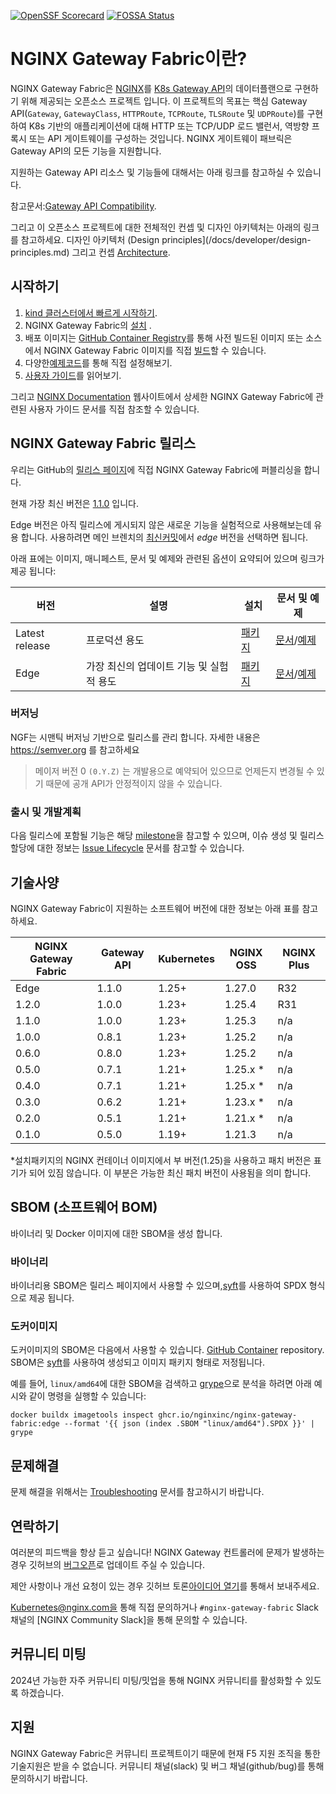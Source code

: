 [![OpenSSF Scorecard](https://api.securityscorecards.dev/projects/github.com/nginxinc/nginx-gateway-fabric/badge)](https://api.securityscorecards.dev/projects/github.com/nginxinc/nginx-gateway-fabric)
[![FOSSA Status](https://app.fossa.com/api/projects/custom%2B5618%2Fgithub.com%2Fnginxinc%2Fnginx-gateway-fabric.svg?type=shield)](https://app.fossa.com/projects/custom%2B5618%2Fgithub.com%2Fnginxinc%2Fnginx-gateway-fabric?ref=badge_shield)

# NGINX Gateway Fabric이란?

NGINX Gateway Fabric은 [NGINX](https://nginx.org/)를 [K8s Gateway API](https://gateway-api.sigs.k8s.io/)의 데이터플랜으로 구현하기 위해 제공되는 오픈소스 프로젝트 입니다. 이 프로젝트의 목표는 핵심 Gateway API(`Gateway`, `GatewayClass`, `HTTPRoute`, `TCPRoute`, `TLSRoute` 및 `UDPRoute`)를 구현하여 K8s 기반의 애플리케이션에 대해 HTTP 또는 TCP/UDP 로드 밸런서, 역방향 프록시 또는 API 게이트웨이를 구성하는 것입니다. NGINX 게이트웨이 패브릭은 Gateway API의 모든 기능을 지원합니다.

지원하는 Gateway API 리소스 및 기능들에 대해서는 아래 링크를 참고하실 수 있습니다.

참고문서:[Gateway API Compatibility](https://docs.nginx.com/nginx-gateway-fabric/overview/gateway-api-compatibility/).

그리고 이 오픈소스 프로젝트에 대한 전체적인 컨셉 및 디자인 아키텍처는 아래의 링크를 참고하세요.
디자인 아키텍처 (Design principles](/docs/developer/design-principles.md) 그리고 컨셉 [Architecture](https://docs.nginx.com/nginx-gateway-fabric/overview/gateway-architecture/).


## 시작하기

1. [kind 클러스터에서 빠르게 시작하기](https://docs.nginx.com/nginx-gateway-fabric/installation/running-on-kind/).
2. NGINX Gateway Fabric의 [설치](https://docs.nginx.com/nginx-gateway-fabric/installation/) .
3. 배포 이미지는 [GitHub Container Registry](https://github.com/nginxinc/nginx-gateway-fabric/pkgs/container/nginx-gateway-fabric)를 통해 사전 빌드된 이미지 또는 소스에서 NGINX Gateway Fabric 이미지를 직접 [빌드](https://docs.nginx.com/nginx-gateway-fabric/installation/building-the-images/)할 수 있습니다.
4. 다양한[예제코드](examples)를 통해 직접 설정해보기.
5. [사용자 가이드](https://docs.nginx.com/nginx-gateway-fabric/how-to/)를 읽어보기.


그리고 [NGINX Documentation](https://docs.nginx.com/nginx-gateway-fabric/) 웹사이트에서 상세한 NGINX Gateway Fabric에 관련된 사용자 가이드 문서를 직접 참조할 수 있습니다.

## NGINX Gateway Fabric 릴리스

우리는 GitHub의 [릴리스 페이지](https://github.com/nginxinc/nginx-gateway-fabric/releases)에 직접 NGINX Gateway Fabric에 퍼블리싱을 합니다.

현재 가장 최신 버전은 [1.1.0](https://github.com/nginxinc/nginx-gateway-fabric/releases/tag/v1.1.0) 입니다.

Edge 버전은 아직 릴리스에 게시되지 않은 새로운 기능을 실험적으로 사용해보는데 유용 합니다. 사용하려면 메인 브렌치의 [최신커밋](https://github.com/nginxinc/nginx-gateway-fabric/commits/main)에서 *edge* 버전을 선택하면 됩니다.

아래 표에는 이미지, 매니페스트, 문서 및 예제와 관련된 옵션이 요약되어 있으며 링크가 제공 됩니다:

| 버전        | 설명                              | 설치                                                            | 문서 및 예제                                                                                                                                                 |
|----------------|------------------------------------------|-----------------------------------------------------------------------------------|----------------------------------------------------------------------------------------------------------------------------------------------------------------------------|
| Latest release | 프로덕션 용도                       | [패키지](https://github.com/nginxinc/nginx-gateway-fabric/tree/v1.1.0/deploy) | [문서](https://docs.nginx.com/nginx-gateway-fabric)/[예제](https://github.com/nginxinc/nginx-gateway-fabric/tree/v1.1.0/examples)                           |
| Edge           | 가장 최신의 업데이트 기능 및 실험적 용도 | [패키지](https://github.com/nginxinc/nginx-gateway-fabric/tree/main/deploy)   | [문서](https://github.com/nginxinc/nginx-gateway-fabric/tree/main/site/content)/[예제](https://github.com/nginxinc/nginx-gateway-fabric/tree/main/examples) |

### 버저닝

NGF는 시맨틱 버저닝 기반으로 릴리스를 관리 합니다. 자세한 내용은 https://semver.org 를 참고하세요

> 메이저 버전 0 `(0.Y.Z)` 는 개발용으로 예약되어 있으므로 언제든지 변경될 수 있기 때문에 공개 API가 안정적이지 않을 수 있습니다.

### 출시 및 개발계획

다음 릴리스에 포함될 기능은 해당 [milestone](https://github.com/nginxinc/nginx-gateway-fabric/milestones)을 참고할 수 있으며, 이슈 생성 및 릴리스 할당에 대한 정보는 [Issue Lifecycle](ISSUE_LIFECYCLE.md) 문서를 참고할 수 있습니다.


## 기술사양

NGINX Gateway Fabric이 지원하는 소프트웨어 버전에 대한 정보는 아래 표를 참고하세요.

| NGINX Gateway Fabric | Gateway API | Kubernetes | NGINX OSS | NGINX Plus |
|----------------------|-------------|------------|-----------|------------|
| Edge                 | 1.1.0       | 1.25+      | 1.27.0    |R32        |
| 1.2.0                | 1.0.0       | 1.23+      | 1.25.4    | R31        |
| 1.1.0                | 1.0.0       | 1.23+      | 1.25.3    | n/a        |
| 1.0.0                | 0.8.1       | 1.23+      | 1.25.2    | n/a        |
| 0.6.0                | 0.8.0       | 1.23+      | 1.25.2    | n/a        |
| 0.5.0                | 0.7.1       | 1.21+      | 1.25.x *  | n/a        |
| 0.4.0                | 0.7.1       | 1.21+      | 1.25.x *  | n/a        |
| 0.3.0                | 0.6.2       | 1.21+      | 1.23.x *  | n/a        |
| 0.2.0                | 0.5.1       | 1.21+      | 1.21.x *  | n/a        |
| 0.1.0                | 0.5.0       | 1.19+      | 1.21.3    | n/a        |

\*설치패키지의 NGINX 컨테이너 이미지에서 부 버전(1.25)을 사용하고 패치 버전은 표기가 되어 있짐 않습니다. 이 부분은 가능한 최신 패치 버전이 사용됨을 의미 합니다.

## SBOM (소프트웨어 BOM)

바이너리 및 Docker 이미지에 대한 SBOM을 생성 합니다.

### 바이너리

바이너리용 SBOM은 릴리스 페이지에서 사용할 수 있으며,[syft](https://github.com/anchore/syft)를 사용하여 SPDX 형식으로 제공 됩니다.

### 도커이미지

도커이미지의 SBOM은 다음에서 사용할 수 있습니다. [GitHub Container](https://github.com/nginxinc/nginx-gateway-fabric/pkgs/container/nginx-gateway-fabric)
repository. SBOM은 [syft](https://github.com/anchore/syft)를 사용하여 생성되고 이미지 패키지 형태로 저정됩니다.

예를 들어, `linux/amd64`에 대한 SBOM을 검색하고 [grype](https://github.com/anchore/grype)으로 분석을 하려면 아래 예시와 같이 명령을 실행할 수 있습니다:

```shell
docker buildx imagetools inspect ghcr.io/nginxinc/nginx-gateway-fabric:edge --format '{{ json (index .SBOM "linux/amd64").SPDX }}' | grype
```

## 문제해결

문제 해결을 위해서는 [Troubleshooting](https://docs.nginx.com/nginx-gateway-fabric/how-to/monitoring/troubleshooting/) 문서를 참고하시기 바랍니다.

## 연락하기


여러분의 피드백을 항상 듣고 싶습니다! NGINX Gateway 컨트롤러에 문제가 발생하는 경우 깃허브의 [버그오픈][bug]로 업데이트 주실 수 있습니다.

제안 사항이나 개선 요청이 있는 경우 깃허브 토론[아이디어 열기][idea]를 통해서 보내주세요. 

Kubernetes@nginx.com을 통해 직접 문의하거나 `#nginx-gateway-fabric` Slack 채널의 [NGINX Community Slack]을 통해 문의할 수 있습니다.

[bug]:https://github.com/nginxinc/nginx-gateway-fabric/issues/new?assignees=&labels=&projects=&template=bug_report.md&title=

[idea]:https://github.com/nginxinc/nginx-gateway-fabric/discussions/categories/ideas

[slack]: https://nginxcommunity.slack.com/channels/nginx-gateway-fabric

## 커뮤니티 미팅

2024년 가능한 자주 커뮤니티 미팅/밋업을 통해 NGINX 커뮤니티를 활성화할 수 있도록 하겠습니다.


## 지원

NGINX Gateway Fabric은 커뮤니티 프로젝트이기 때문에 현재 F5 지원 조직을 통한 기술지원은 받을 수 없습니다. 커뮤니티 채널(slack) 및 버그 채널(github/bug)를 통해 문의하시기 바랍니다.
